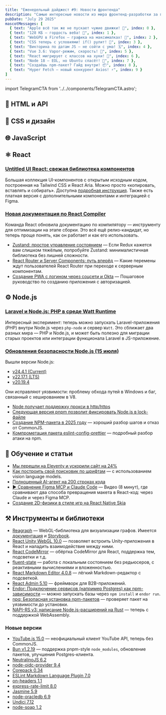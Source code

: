 ```yaml
---
title: "Еженедельный дайджест #9: Новости фронтенда"
description: "Самые интересные новости из мира фронтенд-разработки за последнюю неделю"
pubDate: "July 29 2025"
mascotMessages: [
  { text: "Apple всё так же не пускает чужие движки! 🍏", index: 0 },
  { text: "128 КБ — гордость веба! 💾", index: 1 },
  { text: "WebGPU в Firefox — графика на максималках! 🦊", index: 2 },
  { text: "CSS теперь с условиями! if() рулит! 🧩", index: 3 },
  { text: "Викторина по датам JS — не сойти с ума! 🗓️", index: 4 },
  { text: "Vue 3.6: Vapor-режим, скорость! 💨", index: 5 },
  { text: "React мигрирует с классов на хуки! 🔄", index: 6 },
  { text: "Node 18 — EOL, но Ubuntu спасёт! 🐧", index: 7 },
  { text: "Создаёшь npm-пакет? Гайд внутри! 📦", index: 8 },
  { text: "Hyper Fetch — новый конкурент Axios! ⚡", index: 9 }
]
---
```


import TelegramCTA from '../../components/TelegramCTA.astro';

## 🧪 HTML и API

## 🎨 CSS и дизайн

<TelegramCTA/>

## 🌐 JavaScript

## ⚛️ React
### [Untitled UI React: свежая библиотека компонентов](https://react.statuscode.com/link/172149/web)
Большая коллекция UI-компонентов с открытым исходным кодом, построенная на Tailwind CSS и React Aria. Можно просто «копировать, вставлять и собирать». Доступна [подробная инструкция](https://react.statuscode.com/link/172150/web). Также есть платная версия с дополнительными компонентами и интеграцией с Figma.

### [Новая документация по React Compiler](https://react.statuscode.com/link/172151/web)
Команда React обновила документацию по компилятору — инструменту для оптимизации на этапе сборки. Это всё ещё релиз-кандидат, но теперь проще понять, как он работает и как его использовать.

- [Zustand: простое управление состоянием](https://react.statuscode.com/link/172154/web) — Если Redux кажется вам слишком тяжёлым, попробуйте Zustand: минималистичная библиотека без лишней сложности.
- [React Router и Server Components: путь вперёд](https://react.statuscode.com/link/172156/web) — Какие перемены ждут пользователей React Router при переходе к серверным компонентам.
- [Создание PWA с логином через соцсети и Okta](https://react.statuscode.com/link/172161/web) — Пошаговое руководство по созданию приложения с авторизацией.

## ⚙️ Node.js
### [Laravel и Node.js: PHP в среде Watt Runtime](https://nodeweekly.com/link/172022/web)
Интересный эксперимент: теперь можно запускать Laravel-приложения (PHP) внутри Node.js через `php-node` и сервер `Watt`. Это сближает два разных мира — PHP и Node.js, и может быть полезно для миграции старых проектов или интеграции функционала Laravel в JS-приложение.

### [Обновления безопасности Node.js (15 июля)](https://nodeweekly.com/link/172026/web)
Вышли версии Node.js:
- [v24.4.1 (Current)](https://nodeweekly.com/link/172027/web)
- [v22.17.1 (LTS)](https://nodeweekly.com/link/172028/web)
- [v20.19.4](https://nodeweekly.com/link/172029/web)

Они исправляют уязвимости: проблему обхода путей в Windows и баг, связанный с хешированием в V8.

- [Node получает поддержку прокси в http/https](https://nodeweekly.com/link/172066/web)
- [Следующая версия pnpm позволит фиксировать Node.js в lock-файле](https://nodeweekly.com/link/172032/web)
- [Создание NPM-пакета в 2025 году](https://nodeweekly.com/link/172033/web) — хороший разбор шагов и отказ от CommonJS.
- [Компрометация пакета eslint-config-prettier](https://nodeweekly.com/link/172030/web) — подробный разбор атаки на npm.

## 🧠 Обучение и статьи
- [Мы перешли на Eleventy и ускорили сайт на 24%](https://nodeweekly.com/link/172035/web)
- [Как построить свой поисковик по шрифтам](https://nodeweekly.com/link/172037/web) — с использованием vision language models.
- [Полноценный AI-агент на 200 строках кода](https://nodeweekly.com/link/172038/web)
- [▶️ Сравнение Figma MCP и Claude Code](https://react.statuscode.com/link/172152/web) — Видео (8 минут), где сравнивают два способа превращения макета в React-код: через Claude и через Figma MCP.
- [Создание 2D-физики в стиле игр на React Native Skia](https://react.statuscode.com/link/172158/web)

## ⚒️ Инструменты и библиотеки
- [Reagraph](https://react.statuscode.com/link/172162/web) — WebGL-библиотека для визуализации графов. Имеется [документация](https://react.statuscode.com/link/172163/web) и [Storybook](https://react.statuscode.com/link/172164/web).
- [React Unity WebGL 10.0](https://react.statuscode.com/link/172166/web) — позволяет встроить Unity-приложения в React и наладить взаимодействие между ними.
- [React CodeMirror](https://react.statuscode.com/link/172169/web) — обёртка CodeMirror для React, поддержка тем, подсветки и т.д.
- [fluent-state](https://react.statuscode.com/link/172172/web) — работа с локальным состоянием без редьюсеров, с реактивными вычислениями и вложенностью.
- [React Markdown Editor 4.0.8](https://react.statuscode.com/link/172173/web) — лёгкий Markdown-редактор с подсветкой.
- [React Admin 5.10](https://react.statuscode.com/link/172177/web) — фреймворк для B2B-приложений.
- [Endor: Подключение сервисов (например Postgres) как npm-зависимости](https://nodeweekly.com/link/172034/web) — можно запускать базы через `npm install` и `endor run`.
- [npq: Безопасная установка npm-пакетов](https://nodeweekly.com/link/172039/web) — проверяет пакет на уязвимости до установки.
- [NAPI-RS v3: написание Node.js-расширений на Rust](https://nodeweekly.com/link/172040/web) — теперь с поддержкой WebAssembly.
### Новые версии
- [YouTube.js 15.0](https://nodeweekly.com/link/172045/web) — неофициальный клиент YouTube API, теперь без CommonJS.
- [Bun v1.2.19](https://nodeweekly.com/link/172031/web) — поддержка pnpm-style `node_modules`, обновление пакетов, улучшения Postgres-клиента.
- [NeutralinoJS 6.2](https://nodeweekly.com/link/172048/web)
- [node-oidc-provider 9.4](https://nodeweekly.com/link/172049/web)
- [Corepack 0.34](https://nodeweekly.com/link/172050/web)
- [ESLint Markdown Language Plugin 7.0](https://nodeweekly.com/link/172051/web)
- [on-headers 1.1](https://nodeweekly.com/link/172054/web)
- [express-rate-limit 8.0](https://nodeweekly.com/link/172055/web)
- [Jasmine 5.9](https://nodeweekly.com/link/172056/web)
- [node-oracledb 6.9](https://nodeweekly.com/link/172057/web)
- [Undici 7.12](https://nodeweekly.com/link/172058/web)
- [node-soap 1.2](https://nodeweekly.com/link/172059/web)
